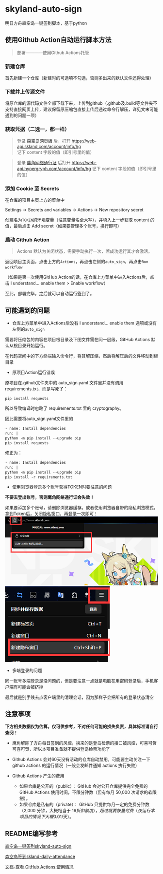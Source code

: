 # skyland-auto-sign

明日方舟森空岛一键签到脚本，基于python

## 使用Github Action自动运行脚本方法

> 部署————使用Github Actions托管

### 新建仓库

首先新建一个仓库（新建时的可选项不勾选，否则多出来的默认文件还得处理）

### 下载并上传源文件

将原仓库的源代码文件全部下载下来，上传到github（.github及.build等文件夹不支持直接网页上传，建议保留原压缩包直接上传后通过命令行解压，详见文末可能遇到的问题一项）

### 获取凭据（二选一，都一样）

>登录 [森空岛网页版](https://www.skland.com/) 后，打开 https://web-api.skland.com/account/info/hg 记下 content 字段的值（即引号里的值）

>登录 [鹰角网络通行证](https://user.hypergryph.com/login) 后打开 https://web-api.hypergryph.com/account/info/hg 记下 content 字段的值（即引号里的值）

### 添加 Cookie 至 Secrets

在仓库的项目主页上方的菜单中

Settings -> Secrets and variables -> Actions -> New repository secret

创建名为`TOKEN`的环境变量（注意变量名全大写），并填入上一步获取 content 的值，最后点击 Add secret（如果要管理多个账号，换行即可）

### 启动 Github Action

> Actions 默认为关闭状态，需要手动执行一次，若成功运行其才会激活。

返回项目主页面，点击上方的`Actions`，再点击左侧的`auto_sign`，再点击`Run workflow`

（如果是第一次使用GitHub Action的话，在仓库上方菜单中进入Actions后，点击 I understand... enable them > Enable workflow）

至此，部署完毕，之后就可以自动运行签到了。

<a name="mode3"></a>

<a name="multiple_account"></a>

<a name="multiple_account"></a>

## 可能遇到的问题

- 仓库上方菜单中进入Actions后没有 I understand... enable them 选项或没有左侧的`auto_sign`

需要将压缩包的内容在项目根目录及下图文件需在同一层级，GitHub Actions 默认从根目录开始运行。

在代码空间中的下方终端输入命令行，将其解压缩，然后将解压后的文件移动到根目录

- 原项目Action运行错误

原项目在.github文件夹中的 auto_sign.yaml 文件里并没有调用 requirements.txt，而是写死了：

  ```json{
pip install requests
  ```

所以导致编译时忽略了 requirements.txt 里的 cryptography。

因此需要将auto_sign.yaml文件里的

  ```json{
- name: Install dependencies
run: |
python -m pip install --upgrade pip
pip install requests
  ```

修正为：

  ```json{
- name: Install dependencies
run: |
python -m pip install --upgrade pip
pip install -r requirements.txt
  ```

- 使用浏览器登录多个账号获得TOKEN时要注意的问题

**不要去登出账号，否则鹰角网络通行证会失效！**

如果要添加多个账号，请删除浏览器缓存。或者使用浏览器自带的隐私浏览模式，拿到Token后，关闭隐私窗口，再登录一次即可！
![img_20.png](assets/img_20.png)
![img_21.png](assets/img_21.png)

- 多端登录的问题

同一账号多端登录是没问题的，但是要注意一点就是电脑在用密码登录后，手机客户端有可能会被挤掉

最后就是别手贱去点客户端里的清理会话，因为那样子会把所有的登录状态清空


## 注意事项

**下方相关数据仅为估算，仅可供参考，不对任何可能的损失负责，具体标准请自行查阅！**

- 鹰角解除了方舟每日签到的风控，换来的是登岛检票的接口被风控，可喜可贺可喜可贺，所以本项目准备就不提供登岛检票功能了

- Github Actions 会对60天没有活动的仓库自动禁用，可能要主动关注一下 github actions 的运行情况（一般会发邮件通知 actions 执行失败）

- Github Actions 产生的费用

  - 如果仓库是公开的（public）：
GitHub 会对公开仓库提供完全免费的 GitHub Actions 使用时间，不限分钟数（但有每月 50,000 次请求的软限制）。
  - 如果仓库是私有的（private）：
GitHub 只提供每月一定的免费分钟数（2,000 分钟，大概相当于 $16 折扣额度），超过就要按量付费（仅运行本项目的情况下大概 0.01$/天）。


## README编写参考

[森空岛一键签到skyland-auto-sign](https://gitee.com/FancyCabbage/skyland-auto-sign#mode3)

[森空岛签到skland-daily-attendance](https://github.com/enpitsuLin/skland-daily-attendance/blob/main/README.md)

[文档-查看 GitHub Actions 使用情况](https://docs.github.com/zh/billing/managing-billing-for-your-products/managing-billing-for-github-actions/viewing-your-github-actions-usage)
